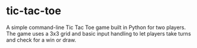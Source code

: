 # tic-tac-toe
A simple command-line Tic Tac Toe game built in Python for two players. The game uses a 3x3 grid and basic input handling to let players take turns and check for a win or draw.
